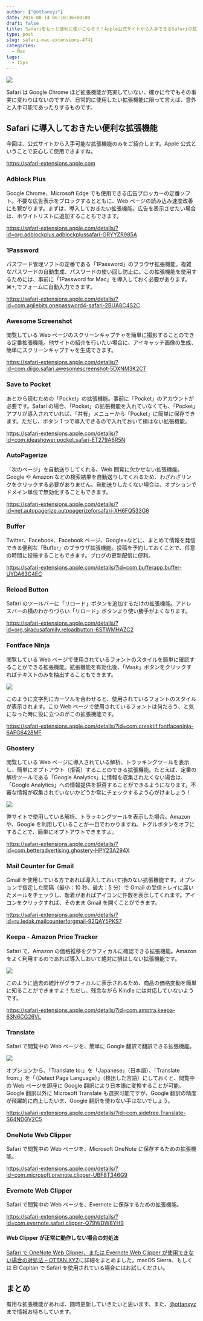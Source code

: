 ```yaml
---
author: ["@ottanxyz"]
date: 2016-08-14 06:10:36+00:00
draft: false
title: Safariをもっと便利に使いこなそう！Apple公式サイトから入手できるSafariの拡張機能
type: post
slug: safari-mac-extensions-4741
categories:
  - Mac
tags:
  - Tips
---
```


![](/uploads/2016/08/160814-57b001868a4d4.jpg)

Safari は Google Chrome ほど拡張機能が充実していない、確かに今でもその事実に変わりはないのですが、日常的に使用したい拡張機能に限って言えば、意外と入手可能であったりするものです。

## Safari に導入しておきたい便利な拡張機能

今回は、公式サイトから入手可能な拡張機能のみをご紹介します。Apple 公式ということで安心して使用できますね。

https://safari-extensions.apple.com

### Adblock Plus

Google Chrome、Microsoft Edge でも使用できる広告ブロッカーの定番ソフト。不要な広告表示をブロックするとともに、Web ページの読み込み速度改善にも繋がります。まずは、導入しておきたい拡張機能。広告を表示させたい場合は、ホワイトリストに追加することもできます。

https://safari-extensions.apple.com/details/?id=org.adblockplus.adblockplussafari-GRYYZR985A

### 1Password

パスワード管理ソフトの定番である「1Password」のブラウザ拡張機能。複雑なパスワードの自動生成、パスワードの使い回し防止に。この拡張機能を使用するためには、事前に「1Password for Mac」を導入しておく必要があります。⌘+;でフォームに自動入力できます。

https://safari-extensions.apple.com/details/?id=com.agilebits.onepassword4-safari-2BUA8C4S2C

### Awesome Screenshot

閲覧している Web ページのスクリーンキャプチャを簡単に撮影することのできる定番拡張機能。他サイトの紹介を行いたい場合に、アイキャッチ画像の生成、簡単にスクリーンキャプチャを生成できます。

https://safari-extensions.apple.com/details/?id=com.diigo.safari.awesomescreenshot-5DXNM3K2CT

### Save to Pocket

あとから読むための「Pocket」の拡張機能。事前に「Pocket」のアカウントが必要です。Safari の場合、「Pocket」の拡張機能を入れていなくても、「Pocket」アプリが導入されていれば、「共有」メニューから「Pocket」に簡単に保存できます。ただし、ボタン 1 つで導入できるので入れておいて損はない拡張機能。

https://safari-extensions.apple.com/details/?id=com.ideashower.pocket.safari-ET279A6R5N

### AutoPagerize

「次のページ」を自動送りしてくれる、Web 閲覧に欠かせない拡張機能。Google や Amazon などの検索結果を自動送りしてくれるため、わざわざリンクをクリックする必要がありません。自動送りしたくない場合は、オプションでドメイン単位で無効化することもできます。

https://safari-extensions.apple.com/details/?id=net.autopagerize.autppagerizeforsafari-XH6FQ533G6

### Buffer

Twitter、Facebook、Facebook ページ、Google+などに、まとめて情報を発信できる便利な「Buffer」のブラウザ拡張機能。投稿を予約しておくことで、任意の時間に投稿することもできます。ブログの更新配信に便利。

https://safari-extensions.apple.com/details/?id=com.bufferapp.buffer-UYDA63C4EC

### Reload Button

Safari のツールバーに「リロード」ボタンを追加するだけの拡張機能。アドレスバーの横のわかりづらい「リロード」ボタンより使い勝手がよくなります。

https://safari-extensions.apple.com/details/?id=org.siracusafamily.reloadbutton-6STWMHAZC2

### Fontface Ninja

閲覧している Web ページで使用されているフォントのスタイルを簡単に確認することができる拡張機能。拡張機能を有効化後、「Mask」ボタンをクリックすればテキストのみを抽出することもできます。

![](/uploads/2016/08/160814-57b009597bc2d.png)

このように文字列にカーソルを合わせると、使用されているフォントのスタイルが表示されます。この Web ページで使用されているフォントは何だろう、と気になった時に役に立つのがこの拡張機能です。

https://safari-extensions.apple.com/details/?id=com.creaktif.fontfaceninja-6AFG6428MF

### Ghostery

閲覧している Web ページに導入されている解析、トラッキングツールを表示し、簡単にオプトアウト（拒否）することのできる拡張機能。たとえば、定番の解析ツールである「Google Analytics」に情報を収集されたくない場合は、「Google Analytics」への情報提供を拒否することができるようになります。不審な情報が収集されていないかどうか常にチェックするよう心がけましょう！

![](/uploads/2016/08/160814-57b009e5ea4d1.png)

弊サイトで使用している解析、トラッキングツールを表示した場合。Amazon や、Google を利用していることが一目でわかりますね。トグルボタンをオフにすることで、簡単にオプトアウトできますよ。

https://safari-extensions.apple.com/details/?id=com.betteradvertising.ghostery-HPY23A294X

### Mail Counter for Gmail

Gmail を使用している方であれば導入しておいて損のない拡張機能です。オプションで指定した間隔（最小：10 秒、最大：5 分）で Gmail の受信トレイに届いたメールをチェックし、新着があればアイコンに件数を表示してくれます。アイコンをクリックすれば、そのまま Gmail を開くことができます。

https://safari-extensions.apple.com/details/?id=ru.ledak.mailcounterforgmail-92QAY5PKS7

### Keepa - Amazon Price Tracker

Safari で、Amazon の価格推移をグラフィカルに確認できる拡張機能。Amazon をよく利用するのであれば導入しおいて絶対に損はしない拡張機能です。

![](/uploads/2016/10/161012-57fe1f43241fc.png)

このように過去の統計がグラフィカルに表示されるため、商品の価格変動を簡単に知ることができますよ！ただし、残念ながら Kindle には対応していないようです。

https://safari-extensions.apple.com/details/?id=com.amptra.keepa-63N6CG26VL

### Translate

Safari で閲覧中の Web ページを、簡単に Google 翻訳で翻訳できる拡張機能。

![](/uploads/2016/11/161113-5827e2f0ead3d.png)

オプションから、「Translate to:」を「Japanese」（日本語）、「Translate from:」を「（Detect Page Language）」（検出した言語）にしておくと、閲覧中の Web ページを即座に Google 翻訳により日本語に変換することが可能。Google 翻訳以外に Microsoft Translate も選択可能ですが、Google 翻訳の精度が飛躍的に向上したいま、Google 翻訳を使わない手はないでしょう。

https://safari-extensions.apple.com/details/?id=com.sidetree.Translate-S64NDGV2C5

### OneNote Web Clipper

Safari で閲覧中の Web ページを、Microsoft OneNote に保存するための拡張機能。

https://safari-extensions.apple.com/details/?id=com.microsoft.onenote.clipper-UBF8T346G9

### Evernote Web Clipper

Safari で閲覧中の Web ページを、Evernote に保存するための拡張機能。

https://safari-extensions.apple.com/details/?id=com.evernote.safari.clipper-Q79WDW8YH9

#### Web Clipper が正常に動作しない場合の対処法

[Safari で OneNote Web Clipper、または Evernote Web Clipper が使用できない場合の対処法 – OTTAN.XYZ](/posts/2017/05/safari-onenote-evernote-web-clipper-not-working-5887/)に詳細をまとめました。macOS Sierra、もしくは El Capitan で Safari を使用されている場合にはお試しください。

## まとめ

有用な拡張機能があれば、随時更新していきたいと思います。また、[@ottanxyz](https://twitter.com/ottanxyz)まで情報お待ちしています。
